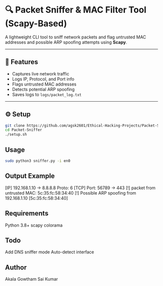 # 🔍 Packet Sniffer & MAC Filter Tool (Scapy-Based)

A lightweight CLI tool to sniff network packets and flag untrusted MAC addresses and possible ARP spoofing attempts using **Scapy**.

---

## 🚀 Features

- Captures live network traffic
- Logs IP, Protocol, and Port info
- Flags untrusted MAC addresses
- Detects potential ARP spoofing
- Saves logs to `logs/packet_log.txt`

---

## ⚙️ Setup

```bash
git clone https://github.com/agsk2601/Ethical-Hacking-Projects/Packet-Sniffer.git
cd Packet-Sniffer
./setup.sh
```
## Usage
``` bash
sudo python3 sniffer.py -i en0
```
## Output Example 
[IP] 192.168.1.10 -> 8.8.8.8 Proto: 6 [TCP] Port: 56789 -> 443
[!] packet from untrusted MAC: 5c:35:fc:58:34:40
[!] Possible ARP spoofing from 192.168.1.10 [5c:35:fc:58:34:40]

## Requirements
Python 3.8+
scapy
colorama

## Todo
Add DNS sniffer mode
Auto-detect interface

## Author
Akala Gowtham Sai Kumar